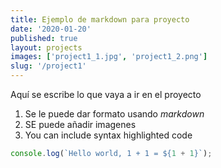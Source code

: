 ```yaml
---
title: Ejemplo de markdown para proyecto
date: '2020-01-20'
published: true
layout: projects
images: ['project1_1.jpg', 'project1_2.png']
slug: '/project1'
---
```


Aquí se escribe lo que vaya a ir en el proyecto

1. Se le puede dar formato usando *markdown*
2. SE puede añadir imagenes
3. You can include syntax highlighted code


```js
console.log(`Hello world, 1 + 1 = ${1 + 1}`);
```
